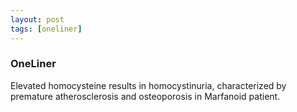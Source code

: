 ```yaml
---
layout: post
tags: [oneliner]
---
```



### OneLiner

Elevated homocysteine results in homocystinuria, characterized by premature atherosclerosis and osteoporosis in Marfanoid patient.
